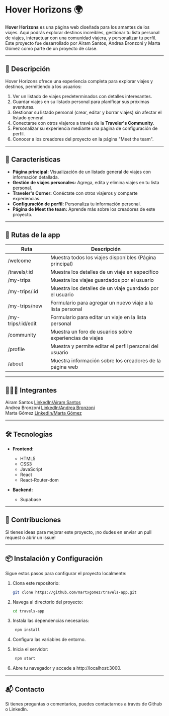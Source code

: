 # Hover Horizons 🌍

**Hover Horizons** es una página web diseñada para los amantes de los viajes. Aquí podrás explorar destinos increíbles, gestionar tu lista personal de viajes, interactuar con una comunidad viajera, y personalizar tu perfil. Este proyecto fue desarrollado por Airam Santos, Andrea Bronzoni y Marta Gómez como parte de un proyecto de clase.

---

## 📝 Descripción

Hover Horizons ofrece una experiencia completa para explorar viajes y destinos, permitiendo a los usuarios:

1. Ver un listado de viajes predeterminados con detalles interesantes.
2. Guardar viajes en su listado personal para planificar sus próximas aventuras.
3. Gestionar su listado personal (crear, editar y borrar viajes) sin afectar el listado general.
4. Conectarse con otros viajeros a través de la **Traveler's Community**.
5. Personalizar su experiencia mediante una página de configuración de perfil.
6. Conocer a los creadores del proyecto en la página "Meet the team".

---

## 🚀 Características

- **Página principal:** Visualización de un listado general de viajes con información detallada.
- **Gestión de viajes personales:** Agrega, edita y elimina viajes en tu lista personal.
- **Traveler's Corner:** Conéctate con otros viajeros y comparte experiencias.
- **Configuración de perfil:** Personaliza tu información personal.
- **Página de Meet the team:** Aprende más sobre los creadores de este proyecto.

---

## 📍 Rutas de la app

| Ruta               | Descripción                                                |
| ------------------ | ---------------------------------------------------------- |
| /welcome           | Muestra todos los viajes disponibles (Página principal)    |
| /travels/:id       | Muestra los detalles de un viaje en específico             |
| /my-trips          | Muestra los viajes guardados por el usuario                |
| /my-trips/:id      | Muestra los detalles de un viaje guardado por el usuario   |
| /my-trips/new      | Formulario para agregar un nuevo viaje a la lista personal |
| /my-trips/:id/edit | Formulario para editar un viaje en la lista personal       |
| /community         | Muestra un foro de usuarios sobre experiencias de viajes   |
| /profile           | Muestra y permite editar el perfil personal del usuario    |
| /about             | Muestra información sobre los creadores de la página web   |

---

## 🧑‍🤝‍🧑 Integrantes

Airam Santos [LinkedIn/Airam Santos](https://www.linkedin.com/in/airam-santos-diaz-103b4a336/)
<br>
Andrea Bronzoni [LinkedIn/Andrea Bronzoni](https://www.linkedin.com/in/andrea-b-b9918715a/)
<br>
Marta Gómez [LinkedIn/Marta Gómez](https://www.linkedin.com/in/martagomezmartinez/)

---

## 🛠️ Tecnologías

- **Frontend:**

  - HTML5
  - CSS3
  - JavaScript
  - React
  - React-Router-dom

- **Backend:**
  - Supabase

---

## 🙌 Contribuciones

Si tienes ideas para mejorar este proyecto, ¡no dudes en enviar un pull request o abrir un issue!

---

## 📦 Instalación y Configuración

Sigue estos pasos para configurar el proyecto localmente:

1. Clona este repositorio:

   ```bash
   git clone https://github.com/martxgomez/travels-app.git

   ```

2. Navega al directorio del proyecto:

    ```bash
    cd travels-app
    ```

3. Instala las dependencias necesarias:

    ```bash
     npm install
    ```

4. Configura las variables de entorno.

5. Inicia el servidor:

    ```bash
     npm start
    ```

6. Abre tu navegador y accede a http://localhost:3000.

---

## 📬 Contacto

Si tienes preguntas o comentarios, puedes contactarnos a través de Github o LinkedIn.
